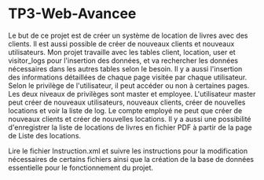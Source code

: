 # TP3-Web-Avancee

Le but de ce projet est de créer un système de location de livres avec des clients. Il est aussi possible de créer de nouveaux clients et nouveaux utilisateurs. Mon projet travaille avec les tables client, location, user et visitor_logs pour l'insertion des données, et va rechercher les données nécessaires dans les autres tables selon le besoin. Il y a aussi l'insertion des informations détaillées de chaque page visitée par chaque utilisateur.
Selon le privilège de l'utilisateur, il peut accéder ou non à certaines pages. Les deux niveaux de privilèges sont master et employee. L'utilisateur master peut créer de nouveaux utilisateurs, nouveaux clients, créer de nouvelles locations et voir la liste de log. Le compte employé ne peut que créer de nouveaux clients et créer de nouvelles locations.
Il y a aussi une possibilité d'enregistrer la liste de locations de livres en fichier PDF à partir de la page de Liste des locations.

Lire le fichier Instruction.xml et suivre les instructions pour la modification nécessaires de certains fichiers ainsi que la création de la base de données essentielle pour le fonctionnement du projet.
